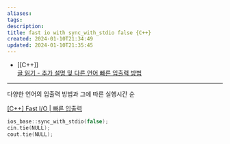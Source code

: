```yaml
---
aliases: 
tags: 
description:
title: fast io with sync_with_stdio false {C++}
created: 2024-01-10T21:34:49
updated: 2024-01-10T21:35:45
---
```

- [[C++]]  
[글 읽기 - 추가 설명 및 다른 언어 빠른 입출력 방법](https://www.acmicpc.net/board/view/22716)
---
다양한 언어의 입출력 방법과 그에 따른 실행시간 순

[[C++] Fast I/O | 빠른 입출력](https://dad-rock.tistory.com/737)

```cpp
ios_base::sync_with_stdio(false);
cin.tie(NULL);
cout.tie(NULL);
```
